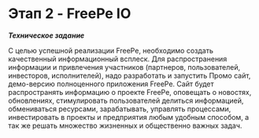 # Этап 2 - FreePe IO


***Техническое задание***

С целью успешной реализации FreePe, необходимо создать качественный информационный всплеск. Для распространения информации и привлечения участников (партнеров, пользователей, инвесторов, исполнителей), надо разработать и запустить Промо сайт, демо-версию полноценного приложения FreePe. 
Сайт будет распространять информацию о проекте FreePe, оповещать о новостях, обновлениях, стимулировать пользователей делиться информацией, обмениваться ресурсами, зарабатывать, управлять процессами, инвестировать в проекты и предприятия любым удобным способом, а так же решать множество жизненных и общественно важных задач.
		

    